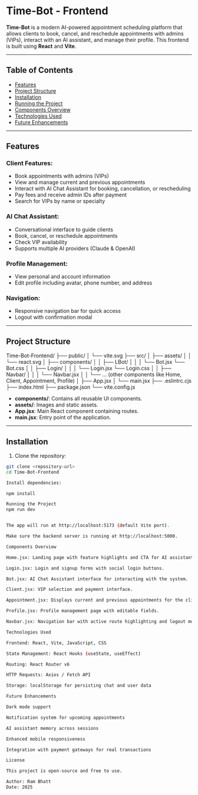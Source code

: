 # Time-Bot - Frontend

**Time-Bot** is a modern AI-powered appointment scheduling platform that allows clients to book, cancel, and reschedule appointments with admins (VIPs), interact with an AI assistant, and manage their profile. This frontend is built using **React** and **Vite**.

---

## Table of Contents

- [Features](#features)  
- [Project Structure](#project-structure)  
- [Installation](#installation)  
- [Running the Project](#running-the-project)  
- [Components Overview](#components-overview)  
- [Technologies Used](#technologies-used)  
- [Future Enhancements](#future-enhancements)  

---

## Features

### Client Features:
- Book appointments with admins (VIPs)  
- View and manage current and previous appointments  
- Interact with AI Chat Assistant for booking, cancellation, or rescheduling  
- Pay fees and receive admin IDs after payment  
- Search for VIPs by name or specialty  

### AI Chat Assistant:
- Conversational interface to guide clients  
- Book, cancel, or reschedule appointments  
- Check VIP availability  
- Supports multiple AI providers (Claude & OpenAI)  

### Profile Management:
- View personal and account information  
- Edit profile including avatar, phone number, and address  

### Navigation:
- Responsive navigation bar for quick access  
- Logout with confirmation modal  

---

## Project Structure

Time-Bot-Frontend/
├── public/
│ └── vite.svg
├── src/
│ ├── assets/
│ │ └── react.svg
│ ├── components/
│ │ ├── LBot/
│ │ │ └── Bot.jsx └── Bot.css
│ │ ├── Login/
│ │ │ └── Login.jsx └── Login.css
│ │ ├── Navbar/
│ │ │ └── Navbar.jsx
│ │ └── ... (other components like Home, Client, Appointment, Profile)
│ ├── App.jsx
│ └── main.jsx
├── .eslintrc.cjs
├── index.html
├── package.json
└── vite.config.js



- **components/**: Contains all reusable UI components.  
- **assets/**: Images and static assets.  
- **App.jsx**: Main React component containing routes.  
- **main.jsx**: Entry point of the application.  

---

## Installation

1. Clone the repository:

```bash
git clone <repository-url>
cd Time-Bot-Frontend

Install dependencies:

npm install

Running the Project
npm run dev


The app will run at http://localhost:5173 (default Vite port).

Make sure the backend server is running at http://localhost:5000.

Components Overview

Home.jsx: Landing page with feature highlights and CTA for AI assistant.

Login.jsx: Login and signup forms with social login buttons.

Bot.jsx: AI Chat Assistant interface for interacting with the system.

Client.jsx: VIP selection and payment interface.

Appointment.jsx: Displays current and previous appointments for the client.

Profile.jsx: Profile management page with editable fields.

Navbar.jsx: Navigation bar with active route highlighting and logout modal.

Technologies Used

Frontend: React, Vite, JavaScript, CSS

State Management: React Hooks (useState, useEffect)

Routing: React Router v6

HTTP Requests: Axios / Fetch API

Storage: localStorage for persisting chat and user data

Future Enhancements

Dark mode support

Notification system for upcoming appointments

AI assistant memory across sessions

Enhanced mobile responsiveness

Integration with payment gateways for real transactions

License

This project is open-source and free to use.

Author: Ram Bhatt
Date: 2025
